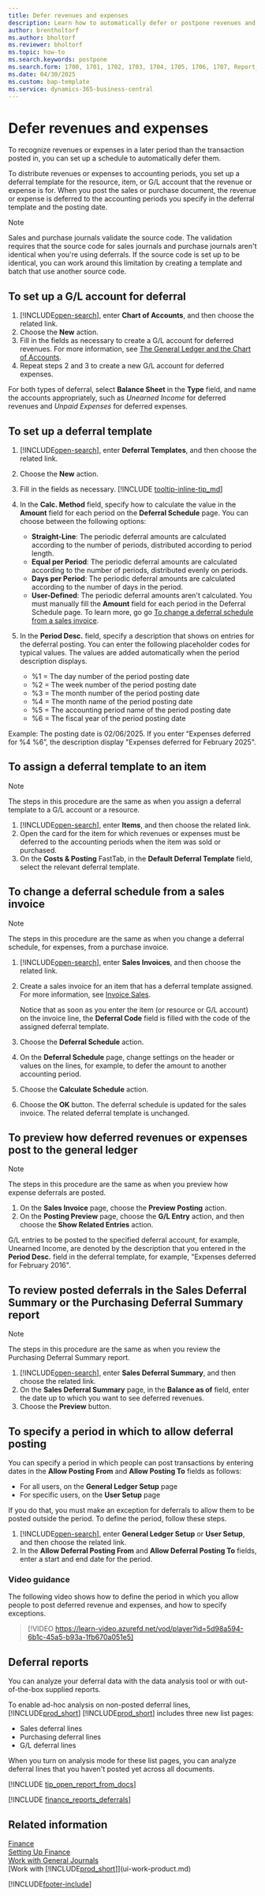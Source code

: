 ```yaml
---
title: Defer revenues and expenses
description: Learn how to automatically defer or postpone revenues and expenses.
author: brentholtorf
ms.author: bholtorf
ms.reviewer: bholtorf
ms.topic: how-to
ms.search.keywords: postpone
ms.search.form: 1700, 1701, 1702, 1703, 1704, 1705, 1706, 1707, Report_1700, Report_1701, Report_1702
ms.date: 04/30/2025
ms.custom: bap-template
ms.service: dynamics-365-business-central
---
```


# Defer revenues and expenses

To recognize revenues or expenses in a later period than the transaction posted in, you can set up a schedule to automatically defer them.

To distribute revenues or expenses to accounting periods, you set up a deferral template for the resource, item, or G/L account that the revenue or expense is for. When you post the sales or purchase document, the revenue or expense is deferred to the accounting periods you specify in the deferral template and the posting date.

> [!NOTE]
> Sales and purchase journals validate the source code. The validation requires that the source code for sales journals and purchase journals aren't identical when you're using deferrals. If the source code is set up to be identical, you can work around this limitation by creating a template and batch that use another source code.

## To set up a G/L account for deferral

1. [!INCLUDE[open-search](includes/open-search.md)], enter **Chart of Accounts**, and then choose the related link.
2. Choose the **New** action.
3. Fill in the fields as necessary to create a G/L account for deferred revenues. For more information, see [The General Ledger and the Chart of Accounts](finance-general-ledger.md).
4. Repeat steps 2 and 3 to create a new G/L account for deferred expenses.

For both types of deferral, select **Balance Sheet** in the **Type** field, and name the accounts appropriately, such as *Unearned Income* for deferred revenues and *Unpaid Expenses* for deferred expenses.

## To set up a deferral template

1. [!INCLUDE[open-search](includes/open-search.md)], enter **Deferral Templates**, and then choose the related link.
2. Choose the **New** action.
3. Fill in the fields as necessary. [!INCLUDE [tooltip-inline-tip_md](includes/tooltip-inline-tip_md.md)]
4. In the **Calc. Method** field, specify how to calculate the value in the **Amount** field for each period on the **Deferral Schedule** page. You can choose between the following options:

   * **Straight-Line**: The periodic deferral amounts are calculated according to the number of periods, distributed according to period length.
   * **Equal per Period**: The periodic deferral amounts are calculated according to the number of periods, distributed evenly on periods.
   * **Days per Period**: The periodic deferral amounts are calculated according to the number of days in the period.
   * **User-Defined**: The periodic deferral amounts aren't calculated. You must manually fill the **Amount** field for each period in the Deferral Schedule page. To learn more, go go [To change a deferral schedule from a sales invoice](#to-change-a-deferral-schedule-from-a-sales-invoice).
5. In the **Period Desc.** field, specify a description that shows on entries for the deferral posting. You can enter the following placeholder codes for typical values. The values are added automatically when the period description displays.

   * %1 = The day number of the period posting date
   * %2 = The week number of the period posting date
   * %3 = The month number of the period posting date
   * %4 = The month name of the period posting date
   * %5 = The accounting period name of the period posting date
   * %6 = The fiscal year of the period posting date

Example: The posting date is 02/06/2025. If you enter “Expenses deferred for %4 %6”, the description display "Expenses deferred for February 2025".

## To assign a deferral template to an item

> [!NOTE]  
> The steps in this procedure are the same as when you assign a deferral template to a G/L account or a resource.

1. [!INCLUDE[open-search](includes/open-search.md)], enter **Items**, and then choose the related link.
2. Open the card for the item for which revenues or expenses must be deferred to the accounting periods when the item was sold or purchased.
3. On the **Costs & Posting** FastTab, in the **Default Deferral Template** field, select the relevant deferral template.

## To change a deferral schedule from a sales invoice

> [!NOTE]  
> The steps in this procedure are the same as when you change a deferral schedule, for expenses, from a purchase invoice.

1. [!INCLUDE[open-search](includes/open-search.md)], enter **Sales Invoices**, and then choose the related link.
2. Create a sales invoice for an item that has a deferral template assigned. For more information, see [Invoice Sales](sales-how-invoice-sales.md).

    Notice that as soon as you enter the item (or resource or G/L account) on the invoice line, the **Deferral Code** field is filled with the code of the assigned deferral template.
3. Choose the **Deferral Schedule** action.
4. On the **Deferral Schedule** page, change settings on the header or values on the lines, for example, to defer the amount to another accounting period.
5. Choose the **Calculate Schedule** action.
6. Choose the **OK** button. The deferral schedule is updated for the sales invoice. The related deferral template is unchanged.

## To preview how deferred revenues or expenses post to the general ledger

> [!NOTE]  
> The steps in this procedure are the same as when you preview how expense deferrals are posted.

1. On the **Sales Invoice** page, choose the **Preview Posting** action.
2. On the **Posting Preview** page, choose the **G/L Entry** action, and then choose the **Show Related Entries** action.

G/L entries to be posted to the specified deferral account, for example, Unearned Income, are denoted by the description that you entered in the **Period Desc.** field in the deferral template, for example, "Expenses deferred for February 2016".

## To review posted deferrals in the Sales Deferral Summary or the Purchasing Deferral Summary report

> [!NOTE]  
> The steps in this procedure are the same as when you review the Purchasing Deferral Summary report.

1. [!INCLUDE[open-search](includes/open-search.md)], enter **Sales Deferral Summary**, and then choose the related link.
2. On the **Sales Deferral Summary** page, in the **Balance as of** field, enter the date up to which you want to see deferred revenues.
3. Choose the **Preview** button.

## To specify a period in which to allow deferral posting

You can specify a period in which people can post transactions by entering dates in the **Allow Posting From** and **Allow Posting To** fields as follows:

* For all users, on the **General Ledger Setup** page
* For specific users, on the **User Setup** page

If you do that, you must make an exception for deferrals to allow them to be posted outside the period. To define the period, follow these steps.

1. [!INCLUDE[open-search](includes/open-search.md)], enter **General Ledger Setup** or **User Setup**, and then choose the related link.
2. In the **Allow Deferral Posting From** and **Allow Deferral Posting To** fields, enter a start and end date for the period.

### Video guidance

The following video shows how to define the period in which you allow people to post deferred revenue and expenses, and how to specify exceptions.

> [!VIDEO https://learn-video.azurefd.net/vod/player?id=5d98a594-6b1c-45a5-b93a-1fb670a051e5]

## Deferral reports

You can analyze your deferral data with the data analysis tool or with out-of-the-box supplied reports. 

To enable ad-hoc analysis on non-posted deferral lines, [!INCLUDE[prod_short](includes/prod_short.md)] [!INCLUDE[prod_short](includes/2025-releasewave2-short.md)] includes three new list pages:

* Sales deferral lines
* Purchasing deferral lines
* G/L deferral lines

When you turn on analysis mode for these list pages, you can analyze deferral lines that you haven't posted yet across all documents.

[!INCLUDE [tip_open_report_from_docs](includes/tip-open-report-from-docs.md)]

[!INCLUDE [finance_reports_deferrals](includes/finance-reports-deferrals-include.md)]

## Related information

[Finance](finance.md)  
[Setting Up Finance](finance-setup-finance.md)  
[Work with General Journals](ui-work-general-journals.md)  
[Work with [!INCLUDE[prod_short](includes/prod_short.md)]](ui-work-product.md)


[!INCLUDE[footer-include](includes/footer-banner.md)]
